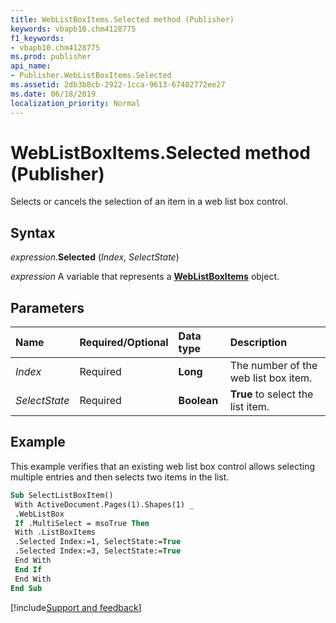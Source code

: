 ```yaml
---
title: WebListBoxItems.Selected method (Publisher)
keywords: vbapb10.chm4128775
f1_keywords:
- vbapb10.chm4128775
ms.prod: publisher
api_name:
- Publisher.WebListBoxItems.Selected
ms.assetid: 2db3b8cb-2922-1cca-9613-67402772ee27
ms.date: 06/18/2019
localization_priority: Normal
---
```



# WebListBoxItems.Selected method (Publisher)

Selects or cancels the selection of an item in a web list box control.


## Syntax

_expression_.**Selected** (_Index_, _SelectState_)

_expression_ A variable that represents a **[WebListBoxItems](Publisher.WebListBoxItems.md)** object.


## Parameters

|Name|Required/Optional|Data type|Description|
|:-----|:-----|:-----|:-----|
|_Index_|Required| **Long**|The number of the web list box item.|
|_SelectState_|Required| **Boolean**| **True** to select the list item.|

## Example

This example verifies that an existing web list box control allows selecting multiple entries and then selects two items in the list.

```vb
Sub SelectListBoxItem() 
 With ActiveDocument.Pages(1).Shapes(1) _ 
 .WebListBox 
 If .MultiSelect = msoTrue Then 
 With .ListBoxItems 
 .Selected Index:=1, SelectState:=True 
 .Selected Index:=3, SelectState:=True 
 End With 
 End If 
 End With 
End Sub
```

[!include[Support and feedback](~/includes/feedback-boilerplate.md)]